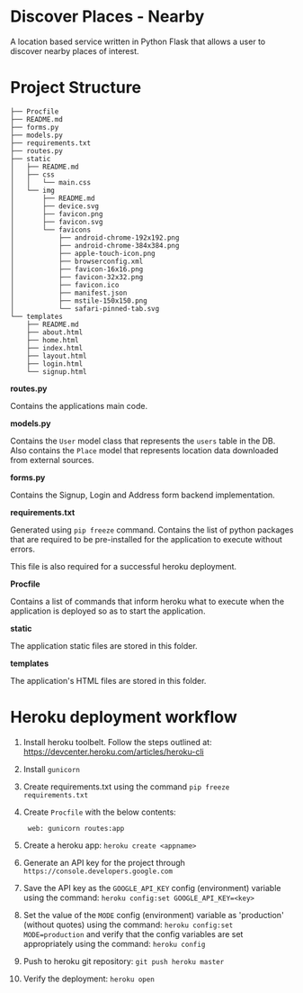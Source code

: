 # Discover Places - Nearby

A location based service written in Python Flask that allows a user to discover nearby places of interest.

# Project Structure
    
    ├── Procfile
    ├── README.md
    ├── forms.py
    ├── models.py
    ├── requirements.txt
    ├── routes.py
    ├── static
    │   ├── README.md
    │   ├── css
    │   │   └── main.css
    │   └── img
    │       ├── README.md
    │       ├── device.svg
    │       ├── favicon.png
    │       ├── favicon.svg
    │       └── favicons
    │           ├── android-chrome-192x192.png
    │           ├── android-chrome-384x384.png
    │           ├── apple-touch-icon.png
    │           ├── browserconfig.xml
    │           ├── favicon-16x16.png
    │           ├── favicon-32x32.png
    │           ├── favicon.ico
    │           ├── manifest.json
    │           ├── mstile-150x150.png
    │           └── safari-pinned-tab.svg
    └── templates
        ├── README.md
        ├── about.html
        ├── home.html
        ├── index.html
        ├── layout.html
        ├── login.html
        └── signup.html
    

**routes.py**

Contains the applications main code.

**models.py**

Contains the `User` model class that represents the `users` table in the DB. Also contains the `Place` model that represents location data downloaded from external sources.

**forms.py**

Contains the Signup, Login and Address form backend implementation.

**requirements.txt**

Generated using `pip freeze` command. Contains the list of python packages that are required to be pre-installed for the application to execute without errors.

This file is also required for a successful heroku deployment.

**Procfile**

Contains a list of commands that inform heroku what to execute when the application is deployed so as to start the application.

**static**

The application static files are stored in this folder.

**templates**

The application's HTML files are stored in this folder.

# Heroku deployment workflow

1. Install heroku toolbelt. Follow the steps outlined at: https://devcenter.heroku.com/articles/heroku-cli
2. Install `gunicorn`
3. Create requirements.txt using the command `pip freeze requirements.txt`  
4. Create `Procfile` with the below contents:

        web: gunicorn routes:app
    
5. Create a heroku app: `heroku create <appname>`
6. Generate an API key for the project through `https://console.developers.google.com`
7. Save the API key as the `GOOGLE_API_KEY` config (environment) variable using the command: `heroku config:set GOOGLE_API_KEY=<key>`
8. Set the value of the `MODE` config (environment) variable as 'production' (without quotes) using the command: `heroku config:set MODE=production` and verify that the config variables are set appropriately using the command: `heroku config`
9. Push to heroku git repository: `git push heroku master`
10. Verify the deployment: `heroku open`
